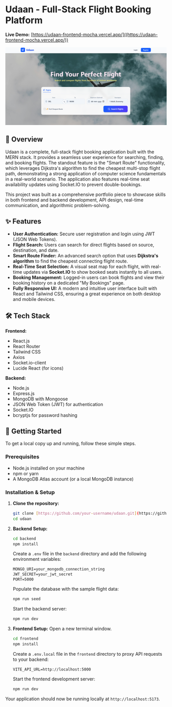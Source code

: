 # Udaan - Full-Stack Flight Booking Platform

**Live Demo:** [https://udaan-frontend-mocha.vercel.app/]((https://udaan-frontend-mocha.vercel.app/))

![Udaan Application Screenshot](./screenshot/image.png)
## 📖 Overview

Udaan is a complete, full-stack flight booking application built with the MERN stack. It provides a seamless user experience for searching, finding, and booking flights. The standout feature is the "Smart Route" functionality, which leverages Dijkstra's algorithm to find the cheapest multi-stop flight path, demonstrating a strong application of computer science fundamentals in a real-world scenario. The application also features real-time seat availability updates using Socket.IO to prevent double-bookings.

This project was built as a comprehensive portfolio piece to showcase skills in both frontend and backend development, API design, real-time communication, and algorithmic problem-solving.

## ✨ Features

- **User Authentication:** Secure user registration and login using JWT (JSON Web Tokens).
- **Flight Search:** Users can search for direct flights based on source, destination, and date.
- **Smart Route Finder:** An advanced search option that uses **Dijkstra's algorithm** to find the cheapest connecting flight route.
- **Real-Time Seat Selection:** A visual seat map for each flight, with real-time updates via **Socket.IO** to show booked seats instantly to all users.
- **Booking Management:** Logged-in users can book flights and view their booking history on a dedicated "My Bookings" page.
- **Fully Responsive UI:** A modern and intuitive user interface built with React and Tailwind CSS, ensuring a great experience on both desktop and mobile devices.

## 🛠️ Tech Stack

**Frontend:**
- React.js
- React Router
- Tailwind CSS
- Axios
- Socket.io-client
- Lucide React (for icons)

**Backend:**
- Node.js
- Express.js
- MongoDB with Mongoose
- JSON Web Token (JWT) for authentication
- Socket.IO
- bcryptjs for password hashing

## 🚀 Getting Started

To get a local copy up and running, follow these simple steps.

### Prerequisites

- Node.js installed on your machine
- npm or yarn
- A MongoDB Atlas account (or a local MongoDB instance)

### Installation & Setup

1.  **Clone the repository:**
    ```sh
    git clone [https://github.com/your-username/udaan.git](https://github.com/your-username/udaan.git)
    cd udaan
    ```

2.  **Backend Setup:**
    ```sh
    cd backend
    npm install
    ```
    Create a `.env` file in the `backend` directory and add the following environment variables:
    ```env
    MONGO_URI=your_mongodb_connection_string
    JWT_SECRET=your_jwt_secret
    PORT=5000
    ```
    Populate the database with the sample flight data:
    ```sh
    npm run seed
    ```
    Start the backend server:
    ```sh
    npm run dev
    ```

3.  **Frontend Setup:**
    Open a new terminal window.
    ```sh
    cd frontend
    npm install
    ```
    Create a `.env.local` file in the `frontend` directory to proxy API requests to your backend:
    ```env
    VITE_API_URL=http://localhost:5000
    ```
    Start the frontend development server:
    ```sh
    npm run dev
    ```

Your application should now be running locally at `http://localhost:5173`.
